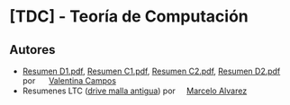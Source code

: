 # [TDC] - Teoría de Computación

## Autores
- [Resumen D1.pdf](./Resumen%20D1.pdf), [Resumen C1.pdf](./Resumen%20C1.pdf), [Resumen C2.pdf](./Resumen%20C2.pdf), [Resumen D2.pdf](./Resumen%20D2.pdf) por <img width="16" style="border-radius:50%;vertical-align:middle" src="https://avatars.githubusercontent.com/u/111472645?v=4"></img> [Valentina Campos](https://github.com/valenpy22)
- Resumenes LTC ([drive malla antigua](https://drive.google.com/drive/u/1/folders/1eGXcxO7CdlgRp5uaxTArSrshguHTwZUf)) por <img width="16" style="border-radius:50%;vertical-align:middle" src="https://avatars.githubusercontent.com/u/"></img>[Marcelo Alvarez](https://github.com/)